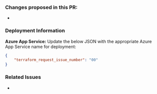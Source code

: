
### Changes proposed in this PR:
- 

### Deployment Information
**Azure App Service:**
Update the below JSON with the appropriate Azure App Service name for deployment:

```json
{
    "terraform_request_issue_number": "00"
} 
```

### Related Issues
- 
